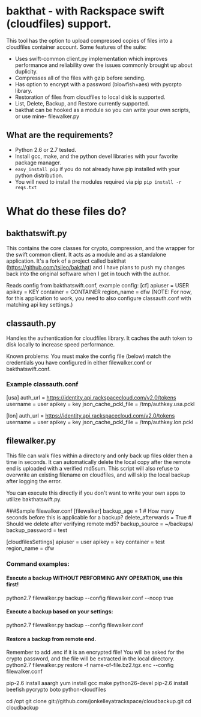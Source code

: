 # bakthat - with Rackspace swift (cloudfiles) support.
This tool has the option to upload compressed copies of files into a cloudfiles container account.
Some features of the suite:
* Uses swift-common client.py implementation which improves performance and reliability over the issues commonly brought up about duplicity.
* Compresses all of the files with gzip before sending.
* Has option to encrypt with a password (blowfish+aes) with pycrpto library.
* Restoration of files from cloudfiles to local disk is supported.
* List, Delete, Backup, and Restore currently supported.
* bakthat can be hooked as a module so you can write your own scripts, or use mine- filewalker.py


## What are the requirements?
* Python 2.6 or 2.7 tested.
* Install gcc, make, and the python devel libraries with your favorite package manager.
* `easy_install pip` if you do not already have pip installed with your python distribution.
* You will need to install the modules required via pip `pip install -r reqs.txt`
	

# What do these files do?
## bakthatswift.py
This contains the core classes for crypto, compression, and the wrapper for the swift common client. It acts as a module and as a standalone application. It's a fork of a project called bakthat (https://github.com/tsileo/bakthat) and I have plans to push my changes back into the original software when I get in touch with the author.

Reads config from bakthatswift.conf, example config:
[cf]
apiuser = USER
apikey = KEY
container = CONTAINER
region_name = dfw
(NOTE: For now, for this application to work, you need to also configure classauth.conf with matching api key settings.)

## classauth.py
Handles the authentication for cloudfiles library. It caches the auth token to disk locally to increase speed performance.

Known problems:
You must make the config file (below) match the credentials you have configured in either filewalker.conf or bakthatswift.conf.

### Example classauth.conf
[usa]
auth_url = https://identity.api.rackspacecloud.com/v2.0/tokens
username = user
apikey = key
json_cache_pckl_file = /tmp/authkey.usa.pckl

[lon]
auth_url = https://identity.api.rackspacecloud.com/v2.0/tokens
username = user
apikey = key
json_cache_pckl_file = /tmp/authkey.lon.pckl

## filewalker.py
This file can walk files within a directory and only back up files older then a time in seconds. It can automatically delete the
local copy after the remote end is uploaded with a verified md5sum. This script will also refuse to overwrite an existing filename
on cloudfiles, and will skip the local backup after logging the error.

You can execute this directly if you don't want to write your own apps to utilize bakthatswift.py.

###Sample filewalker.conf
[filewalker]
backup_age = 1  # How many seconds before this is applicable for a backup?
delete_afterwards = True # Should we delete after verifying remote md5?
backup_source = ~/backups/ 
backup_password = test


[cloudfilesSettings]
apiuser = user
apikey = key
container = test
region_name = dfw

### Command examples:
#### Execute a backup WITHOUT PERFORMING ANY OPERATION, use this first!
python2.7 filewalker.py backup --config filewalker.conf --noop true

####  Execute a backup based on your settings:
python2.7 filewalker.py backup --config filewalker.conf

####  Restore a backup from remote end.
Remember to add .enc if it is an encrypted file!
You will be asked for the crypto password, and the file will be extracted in the local directory.
python2.7 filewalker.py restore -f name-of-file.bz2.tgz.enc --config filewalker.conf









pip-2.6 install aaargh
yum install gcc make python26-devel
pip-2.6 install beefish pycrypto boto python-cloudfiles 

cd /opt
git clone git://github.com/jonkelleyatrackspace/cloudbackup.git
cd cloudbackup

